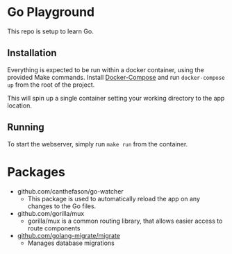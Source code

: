# Go Playground

This repo is setup to learn Go.

## Installation

Everything is expected to be run within a docker container, using the provided Make commands.
Install [Docker-Compose](https://docs.docker.com/install/) and run `docker-compose up` from the root of the project.

This will spin up a single container setting your working directory to the app location.

## Running

To start the webserver, simply run `make run` from the container.

# Packages

* github.com/canthefason/go-watcher
  * This package is used to automatically reload the app on any changes to the Go files.
* github.com/gorilla/mux
  * gorilla/mux is a common routing library, that allows easier access to route components
* [github.com/golang-migrate/migrate](https://github.com/golang-migrate/migrate)
  * Manages database migrations
